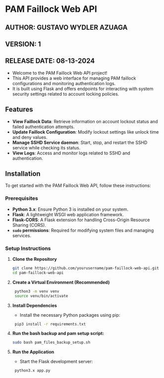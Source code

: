 # PAM Faillock Web API

## AUTHOR: GUSTAVO WYDLER AZUAGA
## VERSION: 1
## RELEASE DATE: 08-13-2024

- Welcome to the PAM Faillock Web API project!
- This API provides a web interface for managing PAM faillock configurations and monitoring authentication logs. 
- It is built using Flask and offers endpoints for interacting with system security settings related to account locking policies.

## Features

- **View Faillock Data**: Retrieve information on account lockout status and failed authentication attempts.
- **Update Faillock Configuration**: Modify lockout settings like unlock time and deny values.
- **Manage SSHD Service daemon**: Start, stop, and restart the SSHD service while checking its status.
- **View Logs**: Access and monitor logs related to SSHD and authentication.

## Installation

To get started with the PAM Faillock Web API, follow these instructions:

### Prerequisites

- **Python 3.x**: Ensure Python 3 is installed on your system.
- **Flask**: A lightweight WSGI web application framework.
- **Flask-CORS**: A Flask extension for handling Cross-Origin Resource Sharing (CORS).
- **`sudo` permissions**: Required for modifying system files and managing services.

### Setup Instructions

1. **Clone the Repository**

   ```bash
   git clone https://github.com/yourusername/pam-faillock-web-api.git
   cd pam-faillock-web-api

2. **Create a Virtual Environment (Recommended)**

   ```bash
    python3 -m venv venv
    source venv/bin/activate

3. **Install Dependencies**

   - Install the necessary Python packages using pip:
   ```bash
    pip3 install -r requirements.txt

4. **Run the bash backup and pam setup script:**
   ```bash
   sudo bash pam_files_backup_setup.sh

5. **Run the Application**

   - Start the Flask development server:
   ```bash
    python3.x app.py




